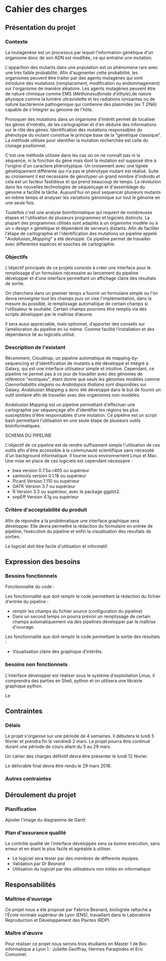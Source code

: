 # Cahier des charges

<!-- Version brouillon hésiter pas a la modifier ou a mettre des commentaires pour qu'on en discute :) -->

## Présentation du projet

### Contexte

La mutagenèse est un processus par lequel l'information génétique d'un organisme donc de son ADN est modifiée, ce qui entraîne une mutation.

L'apparition des mutants dans une population est un phénomene rare avec une très faible probabilité. Afin d'augmenter cette probabilité, les organismes peuvent être traiter par des agents mutagènes qui vont introduire des mutations (remplacement, modification ou endommagement) sur l'organisme de manière aléatoire. Les agents mutagènes peuvent être de nature chimique comme EMS (_Méthanesulfonate d'éthyle_),de nature physique comme la lumière ultraviolette et les radiations ionisantes ou de nature bactérienne pathogenique qui contienne des plasmides (ex _T DNA_) capable de s'integrer au génome de l'hôte.

Provoquer des mutations dans un organisme d’intérêt permet de localiser les gènes d’intérêts, de les cartographier et d'en déduire des informations sur le rôle des gènes. Identification des mutations responsables du phénotype du mutant constitue le principe base de la "génétique classique". La méthode utilisée pour identifier la mutation recherchée est celle du clonage positionnel.

C'est une méthode utilisée dans les cas où on ne connaît pas ni la séquence, ni la fonction du gène mais dont la mutation est supposé être à l'origine d'un caractere phénotypique. Un croisement avec une lignée génétiquement différente qui n’a pas le phénotype mutant est réalisé. Suite au croisement il est necessaire de génotyper un grand nombre d'individu et cela est un facteur fastidieux et qui prend beaucoup de temps. La révolution dans les nouvelles technologies de séquençage et d'assemblage du génome a facilité la tâche. Aujourd'hui on peut sequencer plusieurs mutants en même temps et analyser les variations génomique sur tout le génome en une seule fois.

Toutefois c'est une analyse bioinformatique qui requiert de nombreuses étapes et l'utilisation de plusieurs programmes et logiciels distincts. La plupart des programmes utilisés sont adaptés à un organisme modèle ou à un « design » génétique et dépendent de
serveurs distants. Afin de faciliter l'étape de cartographie et l'identification des mutations un pipeline appelé "_Andalusian_Mapping_" a été devloppé. Ce pipeline permet de travailler avec differentes espèces et souches de cartographie.




<!--Dans cette analyse nous utiliserons des plantes qui sont capable de se reproduire avec elle même (selfing ou self-fertilization). Ce qui va nous être très être très utiles.

La question principale que l'on se pose est comme trouver la position de la mutation que l'on cherche? Par exemple on cherche le ou les gènes résponsable de la couleurs des feuilles. On va muter un grand nombre de plantes et si par chanche on se rend compte que l'un des pénotype a une couleur de feuille différente on a toucher ce ou ces gènes d'intéret. On va alors procéder par croissement pour esayer de retrouer le locus de notre mutation.

Les croisements :

+ **M0** : ligné sauvage de l'organisme d'interet.
+ **M1** : On va dans un premier temps générer des mutations dans des organismes d'interet M0. Avec des agent chimique, des onde ou des bactérie TDNA.
+ **M2** : La première génération obetnu par auto reproduction. Elle regroupe le fardeau mutationnel de son parent. A cete étpa on ne va pas voir les mutation recessive puique l'on a que des organisme hétérozygote.

+ **F1** : On va ensuite croiser les mutant créer en M2 avec une génération M0 sauvage. La génération obtenu nous indique si notre gène d'interet est dominant ou recessif, si on voit le phéntotipe le gène est dominant sinon il est recessif. Toute cette génération est hétérozygote.
+ **F2** : On obtient cette génération par retro reproduction de la génération F1. A cette étape on calcul les proportion de mutant/sauvage que l'ont obtient. Si l'on est proche des proportion medelienne on sais que le ou les mutations qui génère notre phétotipe sont proche l'une de l'autre. On est dans le cadre d'une ségrégation 3-1.
+ **F3** :

Le ségrégation c'est la séparation des phénotype grâce a une descendance, on sépare les trait récessif des parents.
-->
### Objectifs

L’objectif principale de ce projets consiste à créer une interface pour le remplissage d'un formulaire nécessaire au lancement du pipeline développer et d'une interface permettant un affichage claire des résultats de sortie.

On cherchera dans un premier temps a fournir un formulaire simple ou l'on devra renseigner tout les champs puis on vise l'implémentation, dans la mesure du possible, le remplissage automatique de certain champs si l'utilisateur le souhaite. Certain champs pourrons être remplis via des scripts développer par le maîtrise d’œuvre.

Il sera aussi appréciable, mais optionnel, d’apporter des conseils sur l’amélioration du pipeline en lui même. Comme facilité l’installation et des dépendance lié au logiciels utilisé.

### Description de l'existant

Récemment, Cloudmap, un pipeline automatique de mapping-by-sequencing et d'identification de mutants a été développé et intégré à Galaxy, qui est une interface utilisateur simple et intuitive.
Cependant, ce pipeline ne permet pas à ce jour de travailler avec des génomes de référence "exotiques", étant donné que seuls les gènomes modèles comme *Caenorhabditis elegans* ou *Arabidopsis thaliana* sont disponibles sur Galaxy.
*Andalusian Mapping* a donc été développé dans le but de fournir un outil similaire afin de travailler avec des organismes non-modèles.

*Andalusian Mapping* est un pipeline permettant d'effectuer une cartographie par séquençage afin d'identifier les régions les plus susceptibles d'être responsables d'une mutation.
Ce pipeline est un script bash permettant l'utilisation en une seule étape de plusieurs outils bioinformatiques.

SCHEMA DU PIPELINE

L'objectif de ce pipeline est de rendre suffisament simple l'utilisation de ces outils afin d'être accessible à la communauté scientifique sans nécessité d'un background informatique. Il tourne sous environnement Linux et Mac.
Une mise en place de ces logiciels est cependant nécessaire :

* bwa version 0.7.5a-r405 ou supérieur
* samtools version 0.1.18 ou supérieur
* Picard Version 1.110 ou supérieur
* GATK Version 3.7 ou supérieur
* R Version 3.3 ou supérieur, avec le package ggplot2.
* snpEff Version 4.1g ou supérieur

### Critère d'acceptabilité du produit

Afin de répondre a la problématique une interface graphique sera développer. Elle devra permettre la rédaction du formulaire en entrée de pipeline, l’exécution du pipeline et enfin la visualisation des résultats de sorties.

Le logiciel doit être facile d'utilisation et informatif.

## Expression des besoins

### Besoins fonctionnels

Fonctionnalité du code :

Les fonctionnalité que doit remplir le code permettant la rédaction du fichier d'entrée du pipeline :

+ remplir les champs du fichier source (configuration du pipeline)
+ Dans un second temps on pourra prévoir un remplissage de certain champs automatiquement via des pipelines développer par le maîtrise d'ouvrage.

Les fonctionnalité que doit remplir le code permettant la sortie des résultats :

+ Visualisation claire des graphique d’intérêts.

### besoins non fonctionnels

L'interface développer est réaliser sous le système d'exploitation Linux, il comprendra des parties en Shell, python et on utilisera une librairie graphique python.

Le

## Contraintes

### Délais

Le projet s'organise sur une période de 4 semaines. Il débutera le lundi 5 février et prendra fin le vendredi 2 mars. Le projet pourra être continué durant une période de cours allant du 5 au 29 mars.

Un cahier des charges définitif devra être présenter le lundi 12 février.

Le délivrable final devra être rendu le 29 mars 2018.

### Autres contraintes

## Déroulement du projet

### Planification

Ajouter l'image du diagramme de Gantt.

### Plan d'assurance qualité

Le contrôle qualité de l'interface développée sera sa bonne exécution, sans erreur et en étant le plus facile et agréable à utiliser.

* Le logiciel sera tester par des membres de differents équipes.
* Validation par _Dr Besnard_
* Utilisation du logiciel par des utilisateurs non initiés en informatique

## Responsabilités

### Maîtrise d'ouvrage

Ce projet nous a été proposé par Fabrice Besnard, biologiste rattaché a l’École normale supérieur de Lyon (ENS), travaillant dans le Laboratoire Reproduction et Développement des Plantes (RDP).

### Maître d’œuvre

Pour réaliser ce projet nous serons trois étudiants en Master 1 de Bio-informatique a Lyon 1 : Juliette Geoffray, Hermes Paraqindes et Eric Cumunnel.

